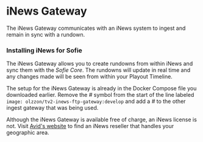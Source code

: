 # iNews Gateway

The iNews Gateway communicates with an iNews system to ingest and remain in sync with a rundown.

### Installing iNews for Sofie

The iNews Gateway allows you to create rundowns from within iNews and sync them with the _Sofie Core_. The rundowns will update in real time and any changes made will be seen from within your Playout Timeline. 

The setup for the iNews Gateway is already in the Docker Compose file you downloaded earlier. Remove the _\#_ symbol from the start of the line labeled `image: olzzon/tv2-inews-ftp-gateway:develop` and add a _\#_ to the other ingest gateway that was being used.

Although the iNews Gateway is available free of charge, an iNews license is not. Visit [Avid's website](https://www.avid.com/products/inews/how-to-buy) to find an iNews reseller that handles your geographic area.

